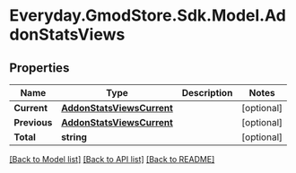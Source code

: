 # Everyday.GmodStore.Sdk.Model.AddonStatsViews

## Properties

Name | Type | Description | Notes
------------ | ------------- | ------------- | -------------
**Current** | [**AddonStatsViewsCurrent**](AddonStatsViewsCurrent.md) |  | [optional] 
**Previous** | [**AddonStatsViewsCurrent**](AddonStatsViewsCurrent.md) |  | [optional] 
**Total** | **string** |  | [optional] 

[[Back to Model list]](../README.md#documentation-for-models) [[Back to API list]](../README.md#documentation-for-api-endpoints) [[Back to README]](../README.md)

